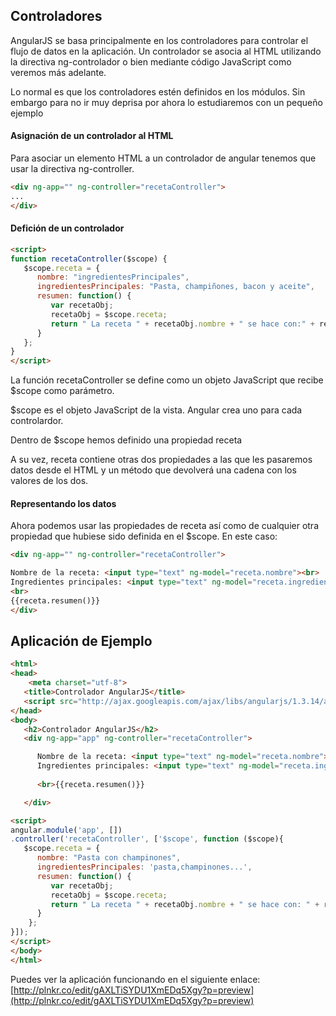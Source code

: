 ## Controladores 
AngularJS se basa principalmente en los controladores para controlar el flujo de datos en la aplicación. Un controlador se asocia al HTML utilizando la directiva ng-controlador o bien mediante código JavaScript como veremos más adelante.

Lo normal es que los controladores estén definidos en los módulos. Sin embargo para no ir muy deprisa por ahora lo estudiaremos con un pequeño ejemplo

#### Asignación de un controlador al HTML

Para asociar un elemento HTML a un controlador de angular tenemos que usar la directiva ng-controller.

```HTML
<div ng-app="" ng-controller="recetaController">
...
</div>
```

#### Defición de un controlador
```HTML
<script>
function recetaController($scope) {
   $scope.receta = {
      nombre: "ingredientesPrincipales",
      ingredientesPrincipales: "Pasta, champiñones, bacon y aceite",
      resumen: function() {
         var recetaObj;
         recetaObj = $scope.receta;
         return " La receta " + recetaObj.nombre + " se hace con:" + recetaObj.ingredientesPrincipales;
      }
   };
}
</script>
```

La función recetaController se define como un objeto JavaScript que recibe $scope como parámetro.

$scope es el objeto JavaScript de la vista. Angular crea uno para cada controlardor.

Dentro de $scope hemos definido una propiedad receta

A su vez, receta contiene otras dos propiedades a las que les pasaremos datos desde el HTML y un método que devolverá una cadena con los valores de los dos.

#### Representando los datos

Ahora podemos usar las propiedades de receta así como de cualquier otra propiedad que hubiese sido definida en el $scope. En este caso:

```HTML
<div ng-app="" ng-controller="recetaController">

Nombre de la receta: <input type="text" ng-model="receta.nombre"><br>
Ingredientes principales: <input type="text" ng-model="receta.ingredientesPrincipales"><br>
<br>
{{receta.resumen()}}
</div>
```

## Aplicación de Ejemplo ##

```HTML
<html>
<head>
    <meta charset="utf-8">
   <title>Controlador AngularJS</title>
   <script src="http://ajax.googleapis.com/ajax/libs/angularjs/1.3.14/angular.min.js"></script>
</head>
<body>
   <h2>Controlador AngularJS</h2>
   <div ng-app="app" ng-controller="recetaController">

      Nombre de la receta: <input type="text" ng-model="receta.nombre"><br>
      Ingredientes principales: <input type="text" ng-model="receta.ingredientesPrincipales"><br>
      
      <br>{{receta.resumen()}}

   </div>

<script>
angular.module('app', [])
.controller('recetaController', ['$scope', function ($scope){
   $scope.receta = {
      nombre: "Pasta con champinones",
      ingredientesPrincipales: 'pasta,champinones...',
      resumen: function() {
         var recetaObj;
         recetaObj = $scope.receta;
         return " La receta " + recetaObj.nombre + " se hace con: " + recetaObj.ingredientesPrincipales;
      }
    };
}]);
</script>
</body>
</html>
```

Puedes ver la aplicación funcionando en el siguiente enlace:
[http://plnkr.co/edit/gAXLTiSYDU1XmEDq5Xgy?p=preview](http://plnkr.co/edit/gAXLTiSYDU1XmEDq5Xgy?p=preview)